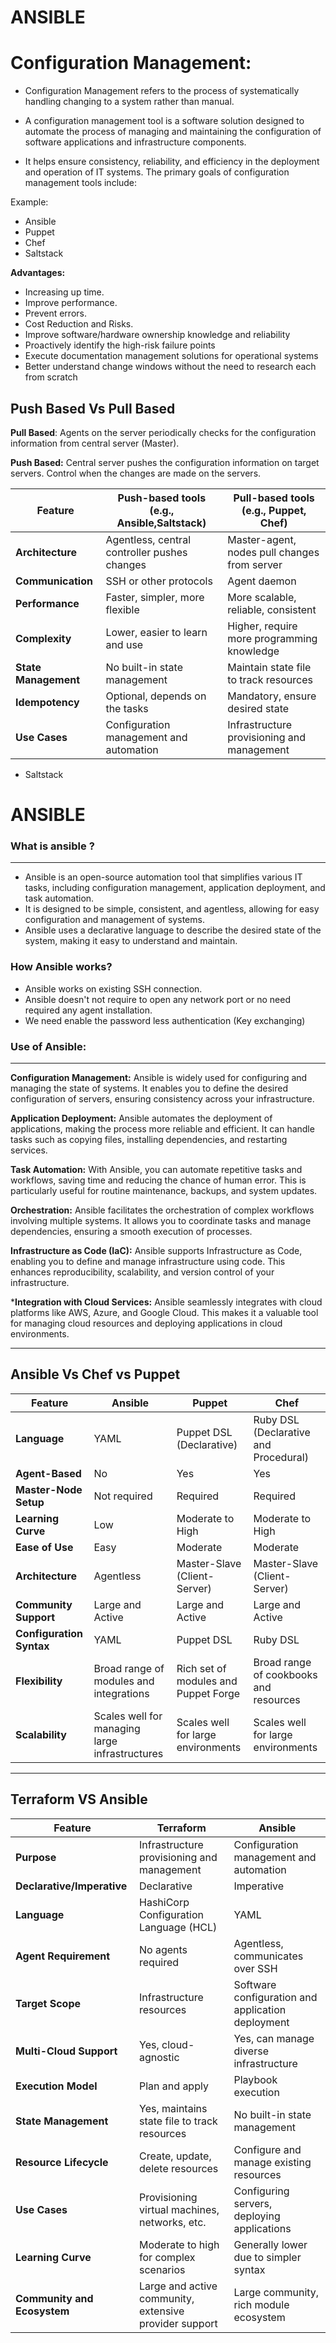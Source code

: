 # ANSIBLE 

# Configuration Management:
* Configuration Management refers to the process of systematically handling changing to a system rather than manual.

* A configuration management tool is a software solution designed to automate the process of managing and maintaining the configuration of software applications and infrastructure components. 
* It helps ensure consistency, reliability, and efficiency in the deployment and operation of IT systems. The primary goals of configuration management tools include:

Example:
* Ansible
*  Puppet
* Chef
*  Saltstack

**Advantages:**
- Increasing up time.
-  Improve performance.
- Prevent errors.
- Cost Reduction and Risks.
- Improve software/hardware ownership knowledge and reliability
- Proactively identify the high-risk failure points
- Execute documentation management solutions for operational systems
- Better understand change windows without the need to research each from scratch

Push Based Vs Pull Based
------
**Pull Based**: Agents on the server periodically checks for the configuration information from central server (Master).

 **Push Based:** Central server pushes the configuration information on target servers. Control when the changes are made on the servers.

| Feature                       | Push-based tools (e.g., Ansible,Saltstack)                | Pull-based tools (e.g., Puppet, Chef)      |
|-------------------------------|-------------------------------------------------|--------------------------------------------|
| **Architecture**              | Agentless, central controller pushes changes    | Master-agent, nodes pull changes from server |
| **Communication**             | SSH or other protocols                          | Agent daemon                                |
| **Performance**               | Faster, simpler, more flexible                  | More scalable, reliable, consistent        |
| **Complexity**                | Lower, easier to learn and use                  | Higher, require more programming knowledge |
| **State Management**          | No built-in state management                    | Maintain state file to track resources     |
| **Idempotency**               | Optional, depends on the tasks                  | Mandatory, ensure desired state            |
| **Use Cases**                 | Configuration management and automation         | Infrastructure provisioning and management |
- Saltstack

# ANSIBLE 
### What is ansible ?
-------
- Ansible is an open-source automation tool that simplifies various IT tasks, including configuration management, application deployment, and task automation. 
- It is designed to be simple, consistent, and agentless, allowing for easy configuration and management of systems. 
- Ansible uses a declarative language to describe the desired state of the system, making it easy to understand and maintain.

### How Ansible works?
*  Ansible works on existing SSH connection.
* Ansible doesn't not require to open any network port or no need required any agent installation.
* We need enable the password less authentication (Key exchanging)

### Use of Ansible:
------
**Configuration Management:** 
Ansible is widely used for  configuring and managing the state of systems. It enables you to define the desired configuration of servers, ensuring consistency across your infrastructure.

**Application Deployment:** Ansible automates the deployment of applications, making the process more reliable and efficient. It can handle tasks such as copying files, installing dependencies, and restarting services.

**Task Automation:** With Ansible, you can automate repetitive tasks and workflows, saving time and reducing the chance of human error. This is particularly useful for routine maintenance, backups, and system updates.

**Orchestration:** Ansible facilitates the orchestration of complex workflows involving multiple systems. It allows you to coordinate tasks and manage dependencies, ensuring a smooth execution of processes.

**Infrastructure as Code (IaC):** Ansible supports Infrastructure as Code, enabling you to define and manage infrastructure using code. This enhances reproducibility, scalability, and version control of your infrastructure.

***Integration with Cloud Services:** Ansible seamlessly integrates with cloud platforms like AWS, Azure, and Google Cloud. This makes it a valuable tool for managing cloud resources and deploying applications in cloud environments.

----
Ansible Vs Chef vs Puppet
-------------------------------------
| Feature                 | Ansible                                        | Puppet                                      | Chef                                      |
|-------------------------|------------------------------------------------|---------------------------------------------|-------------------------------------------|
| **Language**            | YAML                                           | Puppet DSL (Declarative)                     | Ruby DSL (Declarative and Procedural)      |
| **Agent-Based**         | No                                             | Yes                                         | Yes                                       |
| **Master-Node Setup**    | Not required                                   | Required                                    | Required                                  |
| **Learning Curve**       | Low                                            | Moderate to High                            | Moderate to High                          |
| **Ease of Use**          | Easy                                           | Moderate                                    | Moderate                                  |
| **Architecture**         | Agentless                                      | Master-Slave (Client-Server)                | Master-Slave (Client-Server)              |
| **Community Support**    | Large and Active                               | Large and Active                            | Large and Active                          |
| **Configuration Syntax** | YAML                                           | Puppet DSL                                  | Ruby DSL                                  |
| **Flexibility**          | Broad range of modules and integrations        | Rich set of modules and Puppet Forge        | Broad range of cookbooks and resources   |
| **Scalability**          | Scales well for managing large infrastructures | Scales well for large environments         | Scales well for large environments 
---------------------
Terraform VS Ansible
-----------------------------------------



| Feature                       | Terraform                                       | Ansible                                    |
|-------------------------------|-------------------------------------------------|--------------------------------------------|
| **Purpose**                   | Infrastructure provisioning and management     | Configuration management and automation   |
| **Declarative/Imperative**    | Declarative                                     | Imperative                                |
| **Language**                  | HashiCorp Configuration Language (HCL)          | YAML                                       |
| **Agent Requirement**         | No agents required                             | Agentless, communicates over SSH           |
| **Target Scope**              | Infrastructure resources                        | Software configuration and application deployment |
| **Multi-Cloud Support**       | Yes, cloud-agnostic                            | Yes, can manage diverse infrastructure    |
| **Execution Model**           | Plan and apply                                 | Playbook execution                        |
| **State Management**          | Yes, maintains state file to track resources    | No built-in state management              |
| **Resource Lifecycle**        | Create, update, delete resources                | Configure and manage existing resources  |
| **Use Cases**                 | Provisioning virtual machines, networks, etc.  | Configuring servers, deploying applications|
| **Learning Curve**            | Moderate to high for complex scenarios          | Generally lower due to simpler syntax    |
| **Community and Ecosystem**   | Large and active community, extensive provider support | Large community, rich module ecosystem    |
